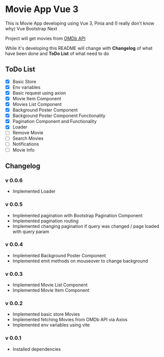 # Movie App Vue 3

This is Movie App developing using Vue 3, Pinia and (I really don't know why) Vue Bootstrap Next

Project will get movies from [OMDb API](https://www.omdbapi.com/)

While it's developing this README will change with **Changelog** of what have been done and **ToDo List** of what need to do

## ToDo List

-   [x] Basic Store
-   [x] Env variables
-   [x] Basic request using axion
-   [x] Movie Item Component
-   [x] Movies List Component
-   [x] Background Poster Component
-   [x] Background Poster Component Functionality
-   [x] Pagination Component and Functionality
-   [x] Loader
-   [ ] Remove Movie
-   [ ] Search Movies
-   [ ] Notifications
-   [ ] Movie Info

## Changelog

### v 0.0.6

-   Implemented Loader

### v 0.0.5

-   Implemented pagination with Bootstrap Pagination Component
-   Implemented pagination routing
-   Implemented changing pagination if query was changed / page loaded with query param

### v 0.0.4

-   Implemented Background Poster Component
-   Implemented emit methods on mouseover to change background

### v 0.0.3

-   Implemented Movie List Component
-   Implemented Movie Item Component

### v 0.0.2

-   Implemented basic store Movies
-   Implemented fetching Movies from OMDb API via Axios
-   Implemented env variables using vite

### v 0.0.1

-   Installed dependencies
